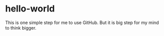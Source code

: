 # hello-world
This is one simple step for me to use GitHub.
But it is big step for my mind to think bigger.
